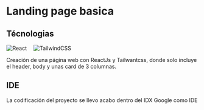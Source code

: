 # Landing page basica

<h2>Técnologias</h2>

![React](https://img.shields.io/badge/-React-000?&logo=React)&emsp;
![TailwindCSS](https://img.shields.io/badge/-TailwindCSS-000?&logo=TailwindCSS)

<p>Creación de una página web con ReactJs y Tailwantcss, donde solo incluye el header, body y unas card de 3 columnas.</p>

<h2>IDE</h2>

<p>La codificación del proyecto se llevo acabo dentro del IDX Google como IDE</p>